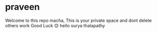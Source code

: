 # praveen
Welcome to this repo macha,
This is your private space and dont delete others work 
Good Luck 😊
hello surya
thalapathy
